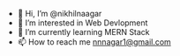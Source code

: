 - 👋 Hi, I’m @nikhilnaagar
- 👀 I’m interested in Web Devlopment
- 🌱 I’m currently learning MERN Stack
- 📫 How to reach me nnnagar1@gmail.com

<!---
nikhilnaagar/nikhilnaagar is a ✨ special ✨ repository because its `README.md` (this file) appears on your GitHub profile.
You can click the Preview link to take a look at your changes.
--->
